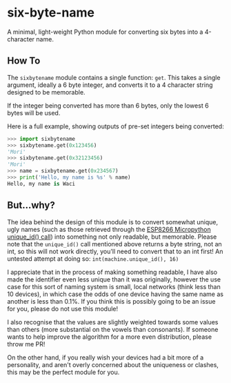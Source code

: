 # six-byte-name

A minimal, light-weight Python module for converting six bytes into a 4-character name.

## How To

The `sixbytename` module contains a single function: `get`. This takes a single argument,
ideally a 6 byte integer, and converts it to a 4 character string designed to be memorable.

If the integer being converted has more than 6 bytes, only the lowest 6 bytes will be used.

Here is a full example, showing outputs of pre-set integers being converted:

```python
>>> import sixbytename
>>> sixbytename.get(0x123456)
'Mori'
>>> sixbytename.get(0x32123456)
'Mori'
>>> name = sixbytename.get(0x234567)
>>> print('Hello, my name is %s' % name)
Hello, my name is Waci
```

## But...why?

The idea behind the design of this module is to convert somewhat unique, ugly names (such as
those retrieved through the [ESP8266 Micropython unique_id() call](http://docs.micropython.org/en/v1.9.3/esp8266/library/machine.html#machine.unique_id))
into something not only readable, but memorable. Please note that the `unique_id()`
call mentioned above returns a byte string, not an int, so this will not work directly,
you'll need to convert that to an int first! An untested attempt at doing so:
`int(machine.unique_id(), 16)`

I appreciate that in the process of making something readable, I have also
made the identifier even less unique than it was originally, however the use case for this
sort of naming system is small, local networks (think less than 10 devices), in which case
the odds of one device having the same name as another is less than 0.1%. If you think this
is possibly going to be an issue for you, please do not use this module!

I also recognise that the values are slightly weighted towards some values than others
(more substantial on the vowels than consonants). If someone wants to help improve the
algorithm for a more even distribution, please throw me PR!

On the other hand, if you really wish your devices had a bit more of a personality,
and aren't overly concerned about the uniqueness or clashes, this may be the perfect module
for you.
